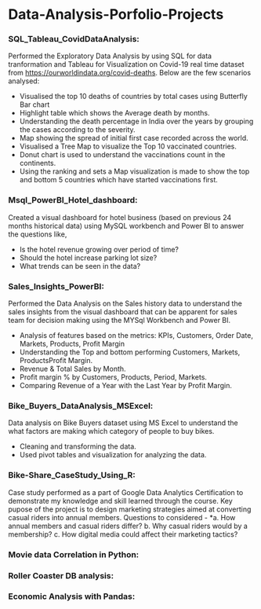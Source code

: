 # Data-Analysis-Porfolio-Projects

### SQL_Tableau_CovidDataAnalysis:
Performed the Exploratory Data Analysis by using SQL for data tranformation and Tableau for Visualization on Covid-19 real time dataset from https://ourworldindata.org/covid-deaths. Below are the few scenarios analysed:
* Visualised the top 10 deaths of countries by total cases using Butterfly Bar chart
* Highlight table which shows the Average death by months.
* Understanding the death percentage in India over the years by grouping the cases according to the severity. 
* Map showing the spread of initial first case recorded across the world.
* Visualised a Tree Map to visualize the Top 10 vaccinated countries.
* Donut chart is used to understand the vaccinations count in the continents.
* Using the ranking and sets a Map visualization is made to show the top and bottom 5 countries which have started vaccinations first. 

### Msql_PowerBI_Hotel_dashboard:
Created a visual dashboard for hotel business (based on previous 24 months historical data) using MySQL workbench and Power BI to answer the questions like,
* Is the hotel revenue growing over period of time? 
* Should the hotel increase parking lot size? 
* What trends can be seen in the data?

### Sales_Insights_PowerBI:
Performed the Data Analysis on the Sales history data to understand the sales insights from the visual dashboard that can be apparent for sales team for decision making using the MYSql Workbench and Power BI.
* Analysis of features based on the metrics:  KPIs, Customers, Order Date, Markets, Products, Profit Margin
* Understanding the Top and bottom performing Customers, Markets, ProductsProfit Margin.
* Revenue & Total Sales by Month.
* Profit margin % by Customers, Products, Period, Markets.
* Comparing Revenue of a Year with the Last Year by Profit Margin.

### Bike_Buyers_DataAnalysis_MSExcel:
Data analysis on Bike Buyers dataset using MS Excel to understand the what factors are making which category of people to buy bikes.
* Cleaning and transforming the data.
* Used pivot tables and visualization for analyzing the data.

### Bike-Share_CaseStudy_Using_R:
Case study performed as a part of Google Data Analytics Certification to demonstrate my knowledge and skill learned through the course.
Key pupose of the project is to design marketing strategies aimed at converting casual riders into annual members. Questions to considered - 
*a. How annual members and casual riders differ?
b.	Why casual riders would by a membership?
c.	How digital media could affect their marketing tactics?

### Movie data Correlation in Python:

### Roller Coaster DB analysis:

### Economic Analysis with Pandas:
